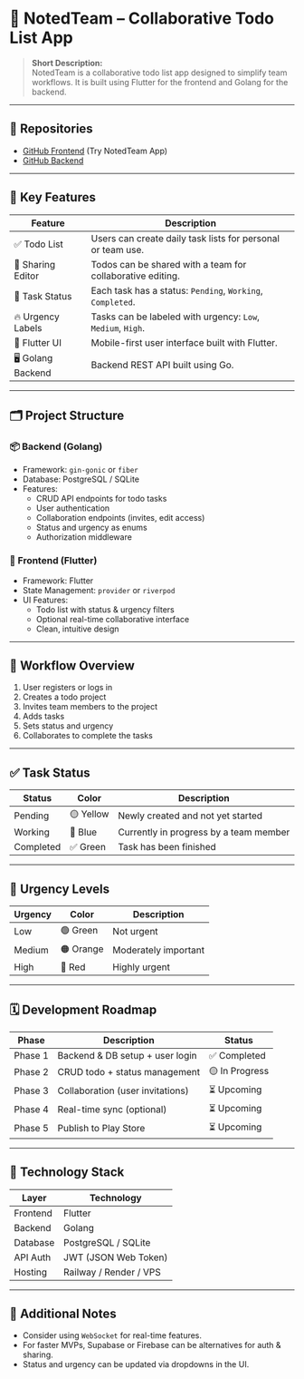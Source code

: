 # 📝 NotedTeam – Collaborative Todo List App

> **Short Description:**  
NotedTeam is a collaborative todo list app designed to simplify team workflows. It is built using Flutter for the frontend and Golang for the backend.

---

## 📁 Repositories

- [GitHub Frontend](https://github.com/Hdytalhayat/NotedTeam-Flutter) (Try NotedTeam App)
- [GitHub Backend](https://github.com/Hdytalhayat/NotedTeam-Go)

---

## 📌 Key Features

| Feature | Description |
|--------|-------------|
| ✅ Todo List | Users can create daily task lists for personal or team use. |
| 👥 Sharing Editor | Todos can be shared with a team for collaborative editing. |
| 🔄 Task Status | Each task has a status: `Pending`, `Working`, `Completed`. |
| 🔥 Urgency Labels | Tasks can be labeled with urgency: `Low`, `Medium`, `High`. |
| 📱 Flutter UI | Mobile-first user interface built with Flutter. |
| 🖥️ Golang Backend | Backend REST API built using Go. |

---

## 🗂️ Project Structure

### 📦 Backend (Golang)
- Framework: `gin-gonic` or `fiber`
- Database: PostgreSQL / SQLite
- Features:
  - CRUD API endpoints for todo tasks
  - User authentication
  - Collaboration endpoints (invites, edit access)
  - Status and urgency as enums
  - Authorization middleware

### 📱 Frontend (Flutter)
- Framework: Flutter
- State Management: `provider` or `riverpod`
- UI Features:
  - Todo list with status & urgency filters
  - Optional real-time collaborative interface
  - Clean, intuitive design

---

## 🔁 Workflow Overview

1. User registers or logs in
2. Creates a todo project
3. Invites team members to the project
4. Adds tasks
5. Sets status and urgency
6. Collaborates to complete the tasks

---

## ✅ Task Status

| Status | Color | Description |
|--------|-------|-------------|
| Pending | 🟡 Yellow | Newly created and not yet started |
| Working | 🔵 Blue | Currently in progress by a team member |
| Completed | ✅ Green | Task has been finished |

---

## 🚨 Urgency Levels

| Urgency | Color | Description |
|---------|-------|-------------|
| Low | 🟢 Green | Not urgent |
| Medium | 🟠 Orange | Moderately important |
| High | 🔴 Red | Highly urgent |

---

## 🗓️ Development Roadmap

| Phase | Description | Status |
|-------|-------------|--------|
| Phase 1 | Backend & DB setup + user login | ✅ Completed |
| Phase 2 | CRUD todo + status management | 🟡 In Progress |
| Phase 3 | Collaboration (user invitations) | ⏳ Upcoming |
| Phase 4 | Real-time sync (optional) | ⏳ Upcoming |
| Phase 5 | Publish to Play Store | ⏳ Upcoming |

---

## 🔐 Technology Stack

| Layer | Technology |
|-------|------------|
| Frontend | Flutter |
| Backend | Golang |
| Database | PostgreSQL / SQLite |
| API Auth | JWT (JSON Web Token) |
| Hosting | Railway / Render / VPS |

---

## 🧠 Additional Notes

- Consider using `WebSocket` for real-time features.
- For faster MVPs, Supabase or Firebase can be alternatives for auth & sharing.
- Status and urgency can be updated via dropdowns in the UI.
